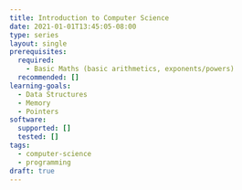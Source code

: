 ```yaml
---
title: Introduction to Computer Science
date: 2021-01-01T13:45:05-08:00
type: series
layout: single
prerequisites:
  required:
    - Basic Maths (basic arithmetics, exponents/powers)
  recommended: []
learning-goals:
  - Data Structures
  - Memory
  - Pointers
software:
  supported: []
  tested: []
tags:
  - computer-science
  - programming
draft: true
---
```

